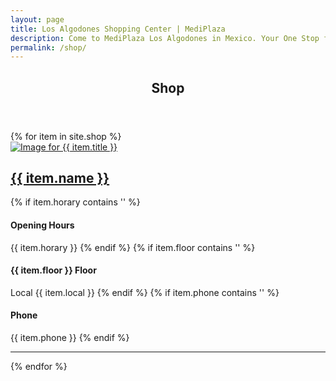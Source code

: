 ```yaml
---
layout: page
title: Los Algodones Shopping Center | MediPlaza
description: Come to MediPlaza Los Algodones in Mexico. Your One Stop for Everything, Including Traditional Mexican Clothing and Jewelry. Visit Us Today!
permalink: /shop/
---
```

<section role="content" class="list-bussines shop">
  <div class="row">
  	<div class="col sm-12">
  		<header class="page-header">
  		  <h1 class="title">Shop</h1>
  		</header>
  	</div>
  </div>
  <div class="row">
    {% for item in site.shop %}
    <article class="col md-6">
      <div class="row">
        <div class="col md-6">
          <a href="{{ item.url }}">
            <img src="{{ item.avatar }}" alt="Image for {{ item.title }}">
          </a>
        </div>
        <div class="col md-6">
          <h2><a href="{{ item.url }}">{{ item.name }}</a></h2>
          {% if item.horary contains '' %}
          <h4>Opening Hours</h4>
          <span>{{ item.horary }}</span>
          {% endif %}
          {% if item.floor contains '' %}
          <h4>{{ item.floor }} Floor</h4>
          <span>Local {{ item.local }}</span>
          {% endif %}
          {% if item.phone contains '' %}
          <h4>Phone</h4>
          <span>{{ item.phone }}</span>
          {% endif %}
        </div>
      </div>
      <hr>
    </article>
    {% endfor %}
  </div>

</section>